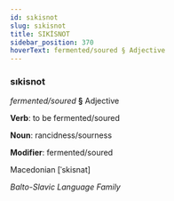 ```yaml
---
id: sıkisnot
slug: sıkisnot
title: SIKİSNOT
sidebar_position: 370
hoverText: fermented/soured § Adjective
---
```


### sıkisnot

*fermented/soured* **§** Adjective

**Verb**: to be fermented/soured

**Noun**: rancidness/sourness

**Modifier**: fermented/soured

Macedonian [ˈskisnat]

*Balto-Slavic Language Family*